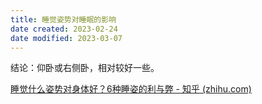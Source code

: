 ```yaml
---
title: 睡觉姿势对睡眠的影响
date created: 2023-02-24
date modified: 2023-03-07
---
```


结论：仰卧或右侧卧，相对较好一些。

[睡觉什么姿势对身体好？6种睡姿的利与弊 - 知乎 (zhihu.com)](https://zhuanlan.zhihu.com/p/32004320)
